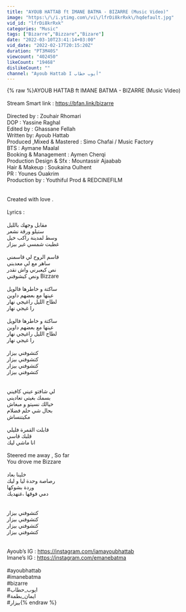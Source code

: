 ```yaml
---
title: "AYOUB HATTAB ft IMANE BATMA - BIZARRE (Music Video)"
image: "https:\/\/i.ytimg.com\/vi\/lfrDi8krRxk\/hqdefault.jpg"
vid_id: "lfrDi8krRxk"
categories: "Music"
tags: ["Bizarre","Bizzare","Bizare"]
date: "2022-03-10T23:41:14+03:00"
vid_date: "2022-02-17T20:15:20Z"
duration: "PT3M40S"
viewcount: "402450"
likeCount: "19468"
dislikeCount: ""
channel: "Ayoub Hattab I أيوب حطاب"
---
```

{% raw %}AYOUB HATTAB ft IMANE BATMA - BIZARRE (Music Video)<br /><br />Stream Smart link : <a rel="nofollow" target="blank" href="https://bfan.link/bizarre">https://bfan.link/bizarre</a><br /><br />Directed by : Zouhair Rhomari<br />DOP : Yassine Raghal<br />Edited by : Ghassane Fellah<br />Written by: Ayoub Hattab<br />Produced ,Mixed &amp; Mastered : Simo Chafai / Music Factory <br />BTS : Aymane Maalal<br />Booking &amp; Management : Aymen Cherqi<br />Production Design &amp; Sfx : Mountassir Ajaabab<br />Hair &amp; Makeup : Soukaina Oulhent<br />PR : Younes Ouakrim<br />Production by : Youthiful Prod &amp; REDCINEFILM<br /><br /><br />Created with love .<br /><br />Lyrics :<br /><br />مقابل وجهك بالليل<br />ستيلو ورقة نشعر<br />وسط لمدينة راكب خيل<br />غطيت شمسي غير بيزار<br /><br />قاسم الروح لي قاسمني<br />ساهر مع لي معدبني<br />نص كيعبرني واش نقدر<br />ونص كيشوفني Bizzare<br /><br />ساكتة و خاطرها فالويل<br />عينها مع بعضهم داوين<br />لطاح الليل راغيجي نهار<br />را غيجي نهار<br /><br />ساكتة و خاطرها فالويل<br />عينها مع بعضهم داوين<br />لطاح الليل راغيجي نهار<br />را غيجي نهار<br /><br />كتشوفني بيزار<br />كتشوفني بيزار<br />كتشوفني بيزار<br />كتشوفني بيزار<br /><br /><br />لي شافتو عيني كافيني<br />بسمك بغيتي تعاديني<br />خيالك نسيتو و مبغاش<br />بحال شي حلم فضلام<br />مكيتنساش<br /><br />قابلت القمرة فليلي<br />قلبك قاسي<br />انا ماشي ليك<br /><br />Steered me away , So far<br />You drove me Bizzare<br /><br />خلينا بعاد<br />رصاصة وحدة ليا و ليك<br />وردة بشوكها<br />دمي فوقها ،غنهديك<br /><br /><br />كتشوفني بيزار<br />كتشوفني بيزار<br />كتشوفني بيزار<br />كتشوفني بيزار<br /><br /><br />Ayoub’s IG : <a rel="nofollow" target="blank" href="https://instagram.com/iamayoubhattab">https://instagram.com/iamayoubhattab</a><br />Imane’s IG : <a rel="nofollow" target="blank" href="https://instagram.com/emanebatma">https://instagram.com/emanebatma</a><br /><br />#ayoubhattab<br />#imanebatma<br />#bizarre <br />#ايوب_حطاب<br />#ايمان_بطمة<br />#بيزار{% endraw %}
